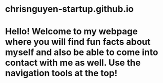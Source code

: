 # chrisnguyen-startup.github.io
# Hello! Welcome to my webpage where you will find fun facts about myself and also be able to come into contact with me as well. Use the navigation tools at the top!
